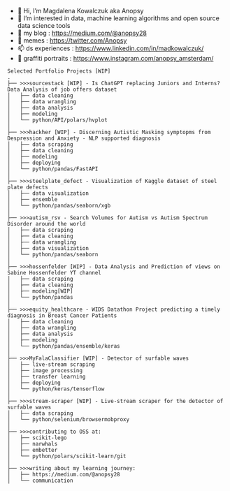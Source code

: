- 👋 Hi, I’m Magdalena Kowalczuk aka Anopsy
- 👀 I’m interested in data, machine learning algorithms and open source data science tools
- 🌱 my blog : https://medium.com/@anopsy28
- 🌱 memes : https://twitter.com/Anopsy
- 📫 ds experiences : https://www.linkedin.com/in/madkowalczuk/
- 💞️ graffiti portraits : https://www.instagram.com/anopsy_amsterdam/ 

```
Selected Portfolio Projects [WIP]
.
├── >>>sourcestack [WIP] - Is ChatGPT replacing Juniors and Interns? Data Analysis of job offers dataset
│   ├── data cleaning
│   ├── data wrangling
│   ├── data analysis
│   ├── modeling
│   └── python/API/polars/hvplot
│
├── >>>hackher [WIP] - Discerning Autistic Masking symptopms from Despression and Anxiety - NLP supported diagnosis
│   ├── data scraping
│   ├── data cleaning
│   ├── modeling
│   ├── deploying
│   └── python/pandas/FastAPI
│
├── >>>steelplate_defect - Visualization of Kaggle dataset of steel plate defects
│   ├── data visualization
│   ├── ensemble
│   └── python/pandas/seaborn/xgb
│
├── >>>autism_rsv - Search Volumes for Autism vs Autism Spectrum Disorder around the world
│   ├── data scraping
│   ├── data cleaning
│   ├── data wrangling
│   ├── data visualization
│   └── python/pandas/seaborn
│
├── >>>hossenfelder [WIP] - Data Analysis and Prediction of views on Sabine Hossenfelder YT channel
│   ├── data scraping
│   ├── data cleaning
│   ├── modeling[WIP]
│   └── python/pandas
│
├── >>>equity_healthcare - WIDS Datathon Project predicting a timely diagnosis in Breast Cancer Patients
│   ├── data cleaning
│   ├── data wrangling
│   ├── data analysis
│   ├── modeling
│   └── python/pandas/ensemble/keras
│
├── >>>MyFalaClassifier [WIP] - Detector of surfable waves
│   ├── live-stream scraping
│   ├── image processing
│   ├── transfer learning
│   ├── deploying
│   └── python/keras/tensorflow
│
├── >>>stream-scraper [WIP] - Live-stream scraper for the detector of surfable waves
│   ├── data scraping
│   └── python/selenium/browsermobproxy
│
├── >>>contributing to OSS at:
│   ├── scikit-lego
│   ├── narwhals
│   ├── embetter
│   └── python/polars/scikit-learn/git
│
├── >>>writing about my learning journey:
│   ├── https://medium.com/@anopsy28
│   └── communication

```
<!---
anopsy/anopsy is a ✨ special ✨ repository because its `README.md` (this file) appears on your GitHub profile.
You can click the Preview link to take a look at your changes.
--->
